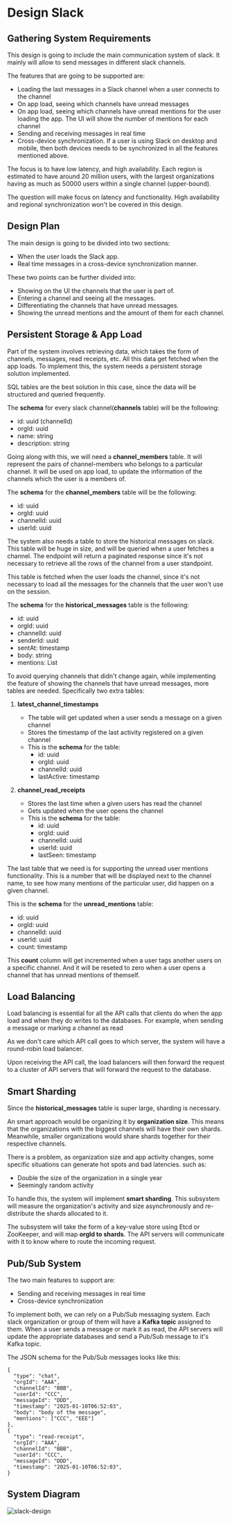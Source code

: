 # Design Slack
## Gathering System Requirements
This design is going to include the main communication system of slack. It mainly will allow to send messages in different slack channels.

The features that are going to be supported are:
- Loading the last messages in a Slack channel when a user connects to the channel
- On app load, seeing which channels have unread messages
- On app load, seeing which channels have unread mentions for the user loading the app. The UI will show the number of mentions for each channel
- Sending and receiving messages in real time
- Cross-device synchronization. If a user is using Slack on desktop and mobile, then both devices needs to be synchronized in all the features mentioned above.

The focus is to have low latency, and high availability. Each region is estimated to have around 20 million users, with the largest organizations having as much as 50000 users within a single channel (upper-bound).

The question will make focus on latency and functionality. High availability and regional synchronization won't be covered in this design.

## Design Plan
The main design is going to be divided into two sections:
- When the user loads the Slack app.
- Real time messages in a cross-device synchronization manner.

These two points can be further divided into:
- Showing on the UI the channels that the user is part of.
- Entering a channel and seeing all the messages.
- Differentiating the channels that have unread messages.
- Showing the unread mentions and the amount of them for each channel.

## Persistent Storage & App Load
Part of the system involves retrieving data, which takes the form of channels, messages, read receipts, etc. All this data get fetched when the app loads. To implement this, the system needs a persistent storage solution implemented.

SQL tables are the best solution in this case, since the data will be structured and queried frequently.

The **schema** for every slack channel(**channels** table) will be the following:
- id: uuid (channelId)
- orgId: uuid
- name: string
- description: string

Going along with this, we will need a **channel_members** table. It will represent the pairs of channel-members who belongs to a particular channel. It will be used on app load, to update the information of the channels which the user is a members of.

The **schema** for the **channel_members** table will be the following:
- id: uuid
- orgId: uuid
- channelId: uuid
- userId: uuid

The system also needs a table to store the historical messages on slack. This table will be huge in size, and will be queried when a user fetches a channel. The endpoint will return a paginated response since it's not necessary to retrieve all the rows of the channel from a user standpoint.

This table is fetched when the user loads the channel, since it's not necessary to load all the messages for the channels that the user won't use on the session.

The **schema** for the **historical_messages** table is the following:
- id: uuid
- orgId: uuid
- channelId: uuid
- senderId: uuid
- sentAt: timestamp
- body: string
- mentions: List<uuid>

To avoid querying channels that didn't change again, while implementing the feature of showing the channels that have unread messages, more tables are needed. Specifically two extra tables:
1. **latest_channel_timestamps**
    - The table will get updated when a user sends a message on a given channel
    - Stores the timestamp of the last activity registered on a given channel
    - This is the **schema** for the table:
      - id: uuid
      - orgId: uuid
      - channelId: uuid
      - lastActive: timestamp

2. **channel_read_receipts**
    - Stores the last time when a given users has read the channel
    - Gets updated when the user opens the channel
    - This is the **schema** for the table:
      - id: uuid
      - orgId: uuid
      - channelId: uuid
      - userId: uuid
      - lastSeen: timestamp

The last table that we need is for supporting the unread user mentions functionality. This is a number that will be displayed next to the channel name, to see how many mentions of the particular user, did happen on a given channel.

This is the **schema** for the **unread_mentions** table:
- id: uuid
- orgId: uuid
- channelId: uuid
- userId: uuid
- count: timestamp

This **count** column will get incremented when a user tags another users on a specific channel. And it will be reseted to zero when a user opens a channel that has unread mentions of themself.

## Load Balancing
Load balancing is essential for all the API calls that clients do when the app load and when they do writes to the databases. For example, when sending a message or marking a channel as read

As we don't care which API call goes to which server, the system will have a round-robin load balancer.

Upon receiving the API call, the load balancers will then forward the request to a cluster of API servers that will forward the request to the database.

## Smart Sharding
Since the **historical_messages** table is super large, sharding is necessary.

An smart approach would be organizing it by **organization size**. This means that the organizations with the biggest channels will have their own shards. Meanwhile, smaller organizations would share shards together for their respective channels.

There is a problem, as organization size and app activity changes, some specific situations can generate hot spots and bad latencies. such as:
- Double the size of the organization in a single year
- Seemingly random activity

To handle this, the system will implement **smart sharding**. This subsystem will measure the organization's activity and size asynchronously and re-distribute the shards allocated to it.

The subsystem will take the form of a key-value store using Etcd or ZooKeeper, and will map **orgId to shards**. The API servers will communicate with it to know where to route the incoming request.

## Pub/Sub System
The two main features to support are:
- Sending and receiving messages in real time
- Cross-device synchronization

To implement both, we can rely on a Pub/Sub messaging system. Each slack organization or group of them will have a **Kafka topic** assigned to them. When a user sends a message or mark it as read, the API servers will update the appropriate databases and send a Pub/Sub message to it's Kafka topic.

The JSON schema for the Pub/Sub messages looks like this:
```
{
  "type": "chat",
  "orgId": "AAA",
  "channelId": "BBB",
  "userId": "CCC",
  "messageId": "DDD",
  "timestamp": "2025-01-10T06:52:03",
  "body": "body of the message",
  "mentions": ["CCC", "EEE"]
},
{
  "type": "read-receipt",
  "orgId": "AAA",
  "channelId": "BBB",
  "userId": "CCC",
  "messageId": "DDD",
  "timestamp": "2025-01-10T06:52:03",
}
```

## System Diagram
![slack-design](./design-slack.png)